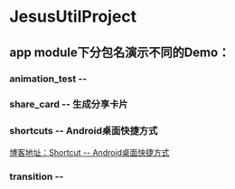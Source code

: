 # JesusUtilProject

## app module下分包名演示不同的Demo：

### animation_test --

### share_card -- 生成分享卡片

### shortcuts -- Android桌面快捷方式

[博客地址：Shortcut -- Android桌面快捷方式](!https://www.yuque.com/jesus_yangshijie/ruafsa/huldpp)

### transition --